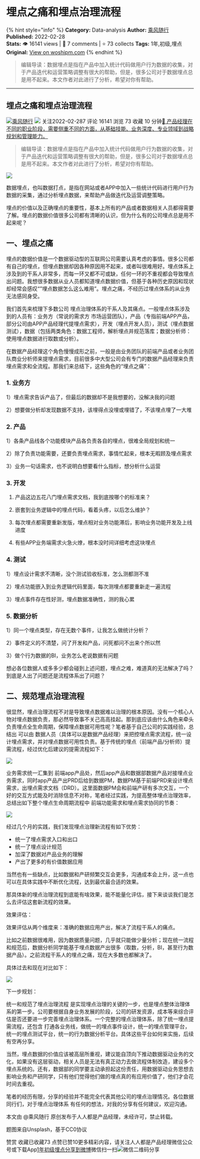 # 埋点之痛和埋点治理流程
{% hint style="info" %}
**Category:** Data-analysis
**Author:** [乘风随行](https://www.woshipm.com/u/42115)
**Published:** 2022-02-28  
**Stats:** 👁️ 16141 views | 💬 7 comments | ⭐ 73 collects
**Tags:** 1年,初级,埋点
**Original:** [View on woshipm.com](https://www.woshipm.com/data-analysis/5334249.html)
{% endhint %}
> 编辑导读：数据埋点是指在产品中加入统计代码做用户行为数据的收集，对于产品迭代和运营策略调整有很大的帮助，但是，很多公司对于数据埋点总是用不起来。本文作者对此进行了分析，希望对你有帮助。

---

## 埋点之痛和埋点治理流程

[![](https://image.woshipm.com/wp-files/2015/06/Koala28.jpg!/both/72x72)](https://www.woshipm.com/u/42115)[乘风随行](https://www.woshipm.com/u/42115) ![](https://static.woshipm.com/tag/1101_1@2x.png) 关注2022-02-287 评论 16141 浏览 73 收藏 10 分钟[🔗 产品经理在不同的职业阶段，需要侧重不同的方面，从基础技能、业务深度、专业领域到战略规划和管理能力。](https://ke.qidianla.com/courses/90pm)

> 编辑导读：数据埋点是指在产品中加入统计代码做用户行为数据的收集，对于产品迭代和运营策略调整有很大的帮助，但是，很多公司对于数据埋点总是用不起来。本文作者对此进行了分析，希望对你有帮助。

![](https://image.woshipm.com/wp-files/2022/02/vAR3CppnDF1k4ekDJX84.jpg)

数据埋点，也叫数据打点，是指在网站或者APP中加入一些统计代码进行用户行为数据的采集，通过分析埋点数据，来帮助产品做迭代及运营调整策略。

埋点的价值以及正确埋点的重要性，基本上所有的产品或者数据相关人员都得需要了解。埋点的数据价值很多公司都有清晰的认识，但为什么有的公司埋点总是用不起来呢？

## 一、埋点之痛

埋点的数据价值是一个数据驱动型的互联网公司需要认真考虑的事情。很多公司都有自己的埋点，但埋点数据却因各种原因用不起来，或者叫很难用好。埋点体系上涉及到的干系人非常多，而每一环又都不可或缺，任何一环的不重视都会导致埋点出问题。我想很多数据从业人员都知道埋点数据价值，但基于各种历史原因和现状却经常会感叹“”埋点数据怎么这么难用”。埋点之痛，不经历过埋点体系的从业务无法感同身受。

我们首先来梳理下多数公司 埋点治理体系的干系人及其痛点。一般埋点体系涉及到的人员有：业务方（常说的需求方 市场运营团队），产品（专指前端APP产品，部分公司由APP产品经理代提埋点需求），开发（埋点开发人员），测试（埋点数据测试），数据（包括两类角色：数据工程师，解析埋点并规范落库；数据分析师：使用埋点数据进行取数或分析）。

在数据产品经理这个角色慢慢成形之前，一般是由业务团队的前端产品或者业务团队商业分析师来提埋点需求，目前很多中大型公司会有专门的数据产品经理来负责埋点需求和全流程。那我们来总结下，这些角色的“埋点之痛”：

### 1\. 业务方

1）埋点需求告诉产品了，但最后的数据却不是我想要的，没解决我的问题

2）想要做分析却发现数据不支持，该埋得点没埋或埋错了，不该埋点埋了一大堆

### 2\. 产品

1）各条产品线各个功能模块产品各负责各自的埋点，很难全局规划和统一

2）除了负责功能需要，还要负责埋点需求，事情忙起来，根本无暇顾及埋点需求

3）业务一句话需求，也不说明白想要看什么指标，想分析什么运营

### 3\. 开发

1) 产品这边五花八门埋点需求文档，我到底按哪个的标准来？

2) 嵌套到业务逻辑中的埋点代码，看着头疼，以后怎么维护？

3) 每次埋点都需要重新发版，埋点相对业务功能滞后，影响业务功能开发及上线进度

4) 有些APP业务端需求火急火燎，根本没时间详细考虑这块埋点

### 4\. 测试

1）埋点设计需求不清晰，没个测试验收标准，怎么测都测不准

2）埋点功能嵌入到业务逻辑代码里面，每次测埋点都要重新走一遍流程

3）埋点事件存在性好测，埋点数据准确性，测的我心累

### 5\. 数据分析

1）同一个埋点类型，存在无数个事件，让我怎么做统计分析？

2）事件定义的不清楚，问了开发和产品，问死都问不出来个所以然

3）做个行为数据的BI，业务怎么老说数据有问题

想必各位数据人或多多少都会碰到上述问题，埋点之难，难道真的无法解决了吗？到底是人出了问题还是流程体系出了问题？

## 二、规范埋点治理流程

很显然，埋点治理流程不对是导致埋点数据难以治理的根本原因。没有一个核心人物对埋点数据负责，那必然导致事不关己高高挂起。那到底应该由什么角色来牵头负责埋点全生命周期，保障埋点数据可用性呢？笔者基于自己公司的实践经验，总结出 可以由 数据人员（具体可以是数据产品经理）来把控埋点需求流程，统一设计埋点需求，并对埋点数据可用性负责。基于传统的埋点（前端产品/分析师）提需流程，经过优化后建议的提需流程如下：

![](https://image.woshipm.com/wp-files/2022/02/D45XjGBSVOT8feTvrb8V.jpeg)

业务需求统一汇集到 前端app产品处，然后app产品和数据部数据产品对接埋点业务需求，同时app产品产出PRD后给到数据PM，数据PM基于前端PRD来设计埋点需求，出埋点需求文档（DRD）。这里面数据PM会和前端产研有多次交互，一个好的交互方式能及时消除信息不对称，笔者经过实践，为提高整体埋点治理效率，总结出如下整个埋点生命周期流程中 前端功能需求和埋点需求协同的节奏：

![](https://image.woshipm.com/wp-files/2022/02/6tpB5kcZaFPbItWTarZw.jpeg)

经过几个月的实践，我们发现埋点治理新流程有如下优势：

*   统一了埋点需求入口和出口
*   统一了埋点设计规范
*   加深了数据对产品业务的理解
*   产出了更多的有价值数据应用

当然也有一些缺点，比如数据和产研频繁交互会更多，沟通成本会上升，这一点也可以在具体实践中不断优化流程，达到最优最合适的效果。

那具体新的埋点治理流程到底能有啥效果，能不能量化评估，接下来谈谈我们是怎么去评估这套新流程的效果。

效果评估：

效果评估从两个维度来：准确的数据应用产出，解决了流程干系人的痛点。

比如之前数据很难用，因为数据质量问题，几乎就只能做少量分析；现在统一流程和规范后，数据分析同学能基于埋点数据产出很多（取数，分析，BI，甚至行为数据产品）。之前流程干系人的埋点之痛，现在大多数也都解决了。

具体过去和现在对比如下：

![](https://image.woshipm.com/wp-files/2022/02/U1poOaWhM8aOWmAIBdjA.jpeg)

下一步规划：

统一和规范了埋点治理流程 是实现埋点治理的关键的一步，也是埋点整体治理体系的第一步。公司要根据自身业务发展的阶段，公司的研发资源，成本等来综合评估是否还要进一步完善埋点治理体系。一个完整的埋点治理体系，除了统一埋点提需流程，还包含 打通各业务线，做统一的埋点事件设计，统一的埋点管理平台，统一的埋点测试平台，统一的行为数据分析平台。具体这些平台如何来实施，后续有空再分享。

当然，埋点数据的价值应该被高层所重视，建议能自顶向下推动数据驱动业务的文化，如果没有这层驱动，相关人员是无法有真正动力去做流程体制改造，建设多个埋点系统的。还有，数据部的同学要主动承担起这份责任，用数据驱动业务思想去影响业务和产研同学，只有他们觉得他们做的埋点真的有应用价值了，他们才会花时间去重视。

笔者的经历有限，分享的经验并不能完全代表其他公司的埋点治理情况。各位数据同行们，对于埋点治理体系 有任何的想法，对我的分享有任何建议，欢迎沟通。

本文由 @乘风随行 原创发布于人人都是产品经理，未经许可，禁止转载。

题图来自Unsplash，基于CC0协议

赞赏 收藏已收藏73 点赞已赞10更多精彩内容，请关注人人都是产品经理微信公众号或下载App[1年](https://www.woshipm.com/tag/1%e5%b9%b4)[初级](https://www.woshipm.com/tag/%e5%88%9d%e7%ba%a7)[埋点](https://www.woshipm.com/tag/%e5%9f%8b%e7%82%b9)[分享到微博](https://service.weibo.com/share/share.php?appkey=2775287854&title=埋点之痛和埋点治理流程&url=https://www.woshipm.com/data-analysis/5334249.html&pic=https://image.woshipm.com/wp-files/2022/02/vAR3CppnDF1k4ekDJX84.jpg)微信扫一扫![微信二维码](https://api.pwmqr.com/qrcode/create/?url=https://www.woshipm.com/data-analysis/5334249.html)分享